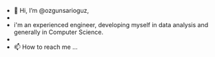 - 👋 Hi, I’m @ozgunsarioguz,
- 
- i'm an experienced engineer, developing myself in data analysis and generally in Computer Science.
- 
- 📫 How to reach me ...

<!---
ozgunsarioguz/ozgunsarioguz is a ✨ special ✨ repository because its `README.md` (this file) appears on your GitHub profile.
You can click the Preview link to take a look at your changes.
--->
